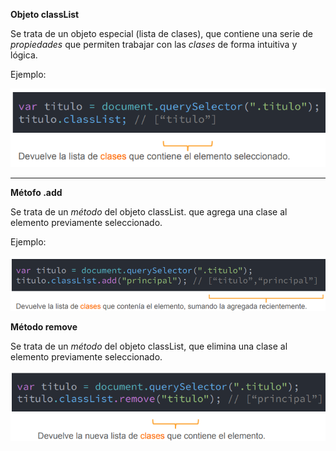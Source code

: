 **Objeto classList**

Se trata de un objeto especial (lista de clases), que contiene una serie de *propiedades* que permiten trabajar con las *clases* de forma intuitiva y lógica.

Ejemplo:

![](https://github.com/lorecarreno/curso-preparacion-hack-academy/blob/main/images/js-objeto-classList1.png?raw=true)

----------------------------------------------------------------
**Métofo .add**

Se trata de un *método* del objeto classList. que agrega una clase al elemento previamente seleccionado.

Ejemplo:

![](https://github.com/lorecarreno/curso-preparacion-hack-academy/blob/main/images/js-objeto-classList2.png?raw=true)

**Método remove**

Se trata de un *método* del objeto classList, que elimina una clase al elemento previamente seleccionado.

![](https://github.com/lorecarreno/curso-preparacion-hack-academy/blob/main/images/js-objeto-classList3.png?raw=true)

